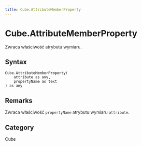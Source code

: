 ```yaml
---
title: Cube.AttributeMemberProperty
---
```


# Cube.AttributeMemberProperty


Zwraca właściwość atrybutu wymiaru.


## Syntax

```powerquery
Cube.AttributeMemberProperty(
    attribute as any,
    propertyName as text
) as any
```


## Remarks

Zwraca właściwość <code>propertyName</code> atrybutu wymiaru <code>attribute</code>.



## Category
Cube
